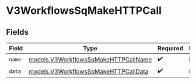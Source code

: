 # V3WorkflowsSqMakeHTTPCall


## Fields

| Field                                                                              | Type                                                                               | Required                                                                           | Description                                                                        |
| ---------------------------------------------------------------------------------- | ---------------------------------------------------------------------------------- | ---------------------------------------------------------------------------------- | ---------------------------------------------------------------------------------- |
| `name`                                                                             | [models.V3WorkflowsSqMakeHTTPCallName](../models/v3workflowssqmakehttpcallname.md) | :heavy_check_mark:                                                                 | N/A                                                                                |
| `data`                                                                             | [models.V3WorkflowsSqMakeHTTPCallData](../models/v3workflowssqmakehttpcalldata.md) | :heavy_check_mark:                                                                 | N/A                                                                                |